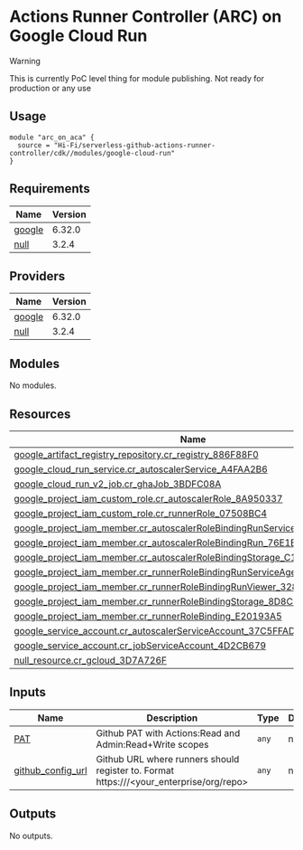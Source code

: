 # Actions Runner Controller (ARC) on Google Cloud Run

> [!WARNING]  
> This is currently PoC level thing for module publishing. Not ready for production or any use

## Usage

```hcl
module "arc_on_aca" {
  source = "Hi-Fi/serverless-github-actions-runner-controller/cdk//modules/google-cloud-run"
}
```
<!-- BEGIN_TF_DOCS -->
## Requirements

| Name | Version |
|------|---------|
| <a name="requirement_google"></a> [google](#requirement\_google) | 6.32.0 |
| <a name="requirement_null"></a> [null](#requirement\_null) | 3.2.4 |

## Providers

| Name | Version |
|------|---------|
| <a name="provider_google"></a> [google](#provider\_google) | 6.32.0 |
| <a name="provider_null"></a> [null](#provider\_null) | 3.2.4 |

## Modules

No modules.

## Resources

| Name | Type |
|------|------|
| [google_artifact_registry_repository.cr_registry_886F88F0](https://registry.terraform.io/providers/google/6.32.0/docs/resources/artifact_registry_repository) | resource |
| [google_cloud_run_service.cr_autoscalerService_A4FAA2B6](https://registry.terraform.io/providers/google/6.32.0/docs/resources/cloud_run_service) | resource |
| [google_cloud_run_v2_job.cr_ghaJob_3BDFC08A](https://registry.terraform.io/providers/google/6.32.0/docs/resources/cloud_run_v2_job) | resource |
| [google_project_iam_custom_role.cr_autoscalerRole_8A950337](https://registry.terraform.io/providers/google/6.32.0/docs/resources/project_iam_custom_role) | resource |
| [google_project_iam_custom_role.cr_runnerRole_07508BC4](https://registry.terraform.io/providers/google/6.32.0/docs/resources/project_iam_custom_role) | resource |
| [google_project_iam_member.cr_autoscalerRoleBindingRunServiceAgent_83C78179](https://registry.terraform.io/providers/google/6.32.0/docs/resources/project_iam_member) | resource |
| [google_project_iam_member.cr_autoscalerRoleBindingRun_76E1E813](https://registry.terraform.io/providers/google/6.32.0/docs/resources/project_iam_member) | resource |
| [google_project_iam_member.cr_autoscalerRoleBindingStorage_C1A676AA](https://registry.terraform.io/providers/google/6.32.0/docs/resources/project_iam_member) | resource |
| [google_project_iam_member.cr_runnerRoleBindingRunServiceAgent_88652FB8](https://registry.terraform.io/providers/google/6.32.0/docs/resources/project_iam_member) | resource |
| [google_project_iam_member.cr_runnerRoleBindingRunViewer_328C548F](https://registry.terraform.io/providers/google/6.32.0/docs/resources/project_iam_member) | resource |
| [google_project_iam_member.cr_runnerRoleBindingStorage_8D8C3B87](https://registry.terraform.io/providers/google/6.32.0/docs/resources/project_iam_member) | resource |
| [google_project_iam_member.cr_runnerRoleBinding_E20193A5](https://registry.terraform.io/providers/google/6.32.0/docs/resources/project_iam_member) | resource |
| [google_service_account.cr_autoscalerServiceAccount_37C5FFAD](https://registry.terraform.io/providers/google/6.32.0/docs/resources/service_account) | resource |
| [google_service_account.cr_jobServiceAccount_4D2CB679](https://registry.terraform.io/providers/google/6.32.0/docs/resources/service_account) | resource |
| [null_resource.cr_gcloud_3D7A726F](https://registry.terraform.io/providers/null/3.2.4/docs/resources/resource) | resource |

## Inputs

| Name | Description | Type | Default | Required |
|------|-------------|------|---------|:--------:|
| <a name="input_PAT"></a> [PAT](#input\_PAT) | Github PAT with Actions:Read and Admin:Read+Write scopes | `any` | n/a | yes |
| <a name="input_github_config_url"></a> [github\_config\_url](#input\_github\_config\_url) | Github URL where runners should register to. Format https://<GitHub host>/<your\_enterprise/org/repo> | `any` | n/a | yes |

## Outputs

No outputs.
<!-- END_TF_DOCS -->